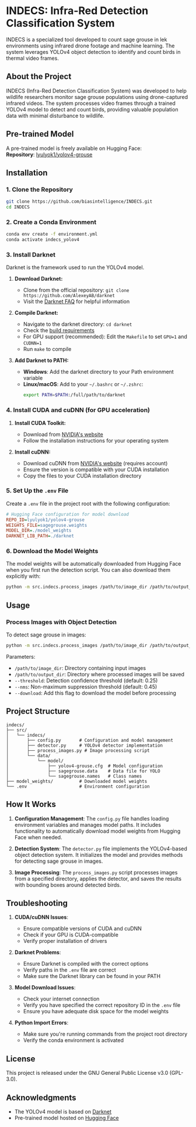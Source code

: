# INDECS: Infra-Red Detection Classification System

INDECS is a specialized tool developed to count sage grouse in lek environments using infrared drone footage and machine learning. The system leverages YOLOv4 object detection to identify and count birds in thermal video frames.

## About the Project

INDECS (Infra-Red Detection Classification System) was developed to help wildlife researchers monitor sage grouse populations using drone-captured infrared videos. The system processes video frames through a trained YOLOv4 model to detect and count birds, providing valuable population data with minimal disturbance to wildlife.

## Pre-trained Model

A pre-trained model is freely available on Hugging Face:  
**Repository**: [lyulyok1/yolov4-grouse](https://huggingface.co/lyulyok1/yolov4-grouse)

## Installation

### 1. Clone the Repository
```bash
git clone https://github.com/biasintelligence/INDECS.git
cd INDECS
```

### 2. Create a Conda Environment
```bash
conda env create -f environment.yml
conda activate indecs_yolov4
```

### 3. Install Darknet

Darknet is the framework used to run the YOLOv4 model.

1. **Download Darknet:**
   - Clone from the official repository: `git clone https://github.com/AlexeyAB/darknet`
   - Visit the [Darknet FAQ](https://www.ccoderun.ca/programming/darknet_faq/) for helpful information

2. **Compile Darknet:**
   - Navigate to the darknet directory: `cd darknet`
   - Check the [build requirements](https://github.com/AlexeyAB/darknet?tab=readme-ov-file#requirements-for-windows-linux-and-macos)
   - For GPU support (recommended): Edit the `Makefile` to set `GPU=1` and `CUDNN=1`
   - Run `make` to compile

3. **Add Darknet to PATH:**
   - **Windows**: Add the darknet directory to your Path environment variable
   - **Linux/macOS**: Add to your `~/.bashrc` or `~/.zshrc`:
     ```bash
     export PATH=$PATH:/full/path/to/darknet
     ```

### 4. Install CUDA and cuDNN (for GPU acceleration)

1. **Install CUDA Toolkit:**
   - Download from [NVIDIA's website](https://developer.nvidia.com/cuda-downloads)
   - Follow the installation instructions for your operating system

2. **Install cuDNN:**
   - Download cuDNN from [NVIDIA's website](https://developer.nvidia.com/cudnn) (requires account)
   - Ensure the version is compatible with your CUDA installation
   - Copy the files to your CUDA installation directory

### 5. Set Up the `.env` File

Create a `.env` file in the project root with the following configuration:

```ini
# Hugging Face configuration for model download
REPO_ID=lyulyok1/yolov4-grouse
WEIGHTS_FILE=sagegrouse.weights
MODEL_DIR=./model_weights
DARKNET_LIB_PATH=./darknet
```

### 6. Download the Model Weights

The model weights will be automatically downloaded from Hugging Face when you first run the detection script. You can also download them explicitly with:

```bash
python -m src.indecs.process_images /path/to/image_dir /path/to/output_dir --download
```

## Usage

### Process Images with Object Detection

To detect sage grouse in images:

```bash
python -m src.indecs.process_images /path/to/image_dir /path/to/output_dir --threshold 0.3 --nms 0.45
```

Parameters:
- `/path/to/image_dir`: Directory containing input images
- `/path/to/output_dir`: Directory where processed images will be saved
- `--threshold`: Detection confidence threshold (default: 0.25)
- `--nms`: Non-maximum suppression threshold (default: 0.45)
- `--download`: Add this flag to download the model before processing

## Project Structure

```
indecs/
├── src/
│   └── indecs/
│       ├── config.py       # Configuration and model management
│       ├── detector.py     # YOLOv4 detector implementation
│       ├── process_images.py # Image processing script
│       └── data/
│           └── model/
│               ├── yolov4-grouse.cfg  # Model configuration
│               ├── sagegrouse.data    # Data file for YOLO
│               └── sagegrouse.names   # Class names
├── model_weights/          # Downloaded model weights
└── .env                    # Environment configuration
```

## How It Works

1. **Configuration Management**: The `config.py` file handles loading environment variables and manages model paths. It includes functionality to automatically download model weights from Hugging Face when needed.

2. **Detection System**: The `detector.py` file implements the YOLOv4-based object detection system. It initializes the model and provides methods for detecting sage grouse in images.

3. **Image Processing**: The `process_images.py` script processes images from a specified directory, applies the detector, and saves the results with bounding boxes around detected birds.

## Troubleshooting

1. **CUDA/cuDNN Issues**:
   - Ensure compatible versions of CUDA and cuDNN
   - Check if your GPU is CUDA-compatible
   - Verify proper installation of drivers

2. **Darknet Problems**:
   - Ensure Darknet is compiled with the correct options
   - Verify paths in the `.env` file are correct
   - Make sure the Darknet library can be found in your PATH

3. **Model Download Issues**:
   - Check your internet connection
   - Verify you have specified the correct repository ID in the `.env` file
   - Ensure you have adequate disk space for the model weights

4. **Python Import Errors**:
   - Make sure you're running commands from the project root directory
   - Verify the conda environment is activated

## License

This project is released under the GNU General Public License v3.0 (GPL-3.0).

## Acknowledgments

- The YOLOv4 model is based on [Darknet](https://github.com/AlexeyAB/darknet)
- Pre-trained model hosted on [Hugging Face](https://huggingface.co/lyulyok1/yolov4-grouse)